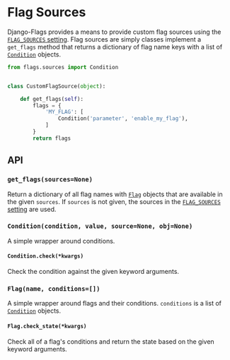 # Flag Sources

Django-Flags provides a means to provide custom flag sources using the [`FLAG_SOURCES` setting](../settings/#flag_sources). Flag sources are simply classes implement a `get_flags` method that returns a dictionary of flag name keys with a list of [`Condition`](#conditioncondition-value-sourcenone-objnone) objects.

```python
from flags.sources import Condition


class CustomFlagSource(object):

    def get_flags(self):
        flags = {
            'MY_FLAG': [
                Condition('parameter', 'enable_my_flag'),
            ]
        }
        return flags
```

## API

### `get_flags(sources=None)`

Return a dictionary of all flag names with [`Flag`](#flagname-conditions) objects that are available in the given `sources`. If `sources` is not given, the sources in the [`FLAG_SOURCES` setting](../settings/#flag_sources) are used.

### `Condition(condition, value, source=None, obj=None)`

A simple wrapper around conditions.

#### `Condition.check(*kwargs)`

Check the condition against the given keyword arguments.

### `Flag(name, conditions=[])`

A simple wrapper around flags and their conditions. `conditions` is a list of [`Condition`](#conditioncondition-value-sourcenone-objnone) objects.

#### `Flag.check_state(*kwargs)`

Check all of a flag's conditions and return the state based on the given keyword arguments.


